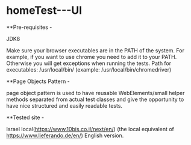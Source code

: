 # homeTest---UI

**Pre-requisites - 

JDK8

Make sure your browser executables are in the PATH of the system. For example, if you want to use chrome you need to add it to your PATH. Otherwise you will get exceptions when running the tests. Path for executables: /usr/local/bin/ (example: /usr/local/bin/chromedriver)

**Page Objects Pattern - 

page object pattern is used to have reusable WebElements/small helper methods separated from actual test classes and give the opportunity to have nice structured and easily readable tests.

**Tested site -  

Israel local(https://www.10bis.co.il/next/en/) (the local equivalent of https://www.lieferando.de/en/) English version. 


